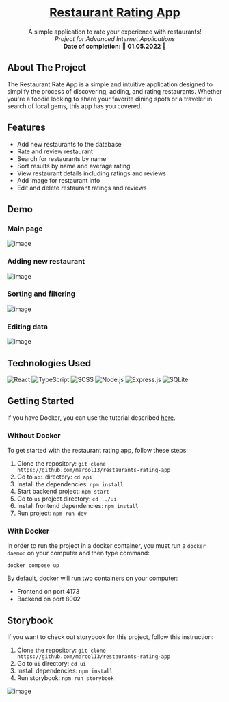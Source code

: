 <div align="center">

  <a href="https://github.com/akai-org/planer-podrozy">

# Restaurant Rating App

  </a>

  <p align="center">
    A simple application to rate your experience with restaurants!
    <br />
    <i>Project for Advanced Internet Applications</i>
    <br/>
    <b>Date of completion: 📆 01.05.2022 📆</b>
  </p>

</div>

## About The Project

The Restaurant Rate App is a simple and intuitive application designed to simplify the process of discovering, adding, and rating restaurants. Whether you're a foodie looking to share your favorite dining spots or a traveler in search of local gems, this app has you covered.

## Features

- Add new restaurants to the database
- Rate and review restaurant
- Search for restaurants by name
- Sort results by name and average rating
- View restaurant details including ratings and reviews
- Add image for restaurant info
- Edit and delete restaurant ratings and reviews

## Demo

### Main page
![image](https://github.com/marcol13/restaurants-rating-app/assets/56632321/be7856e1-8617-407e-8474-429e42bb7781)

### Adding new restaurant
![image](https://github.com/marcol13/restaurants-rating-app/assets/56632321/b9e766c8-a235-4f59-bb38-fb7a80e0d56c)

### Sorting and filtering
![image](https://github.com/marcol13/restaurants-rating-app/assets/56632321/55fe8c06-4889-4aaa-80a7-5ce4bd896ed9)

### Editing data
![image](https://github.com/marcol13/restaurants-rating-app/assets/56632321/9cc4b427-9457-458e-a606-2f450d82922f)


## Technologies Used

![React](https://img.shields.io/badge/React-20232A?style=for-the-badge&logo=react&logoColor=61DAFB)
![TypeScript](https://img.shields.io/badge/TypeScript-007ACC?style=for-the-badge&logo=typescript&logoColor=white)
![SCSS](https://img.shields.io/badge/Sass-CC6699?style=for-the-badge&logo=sass&logoColor=white)
![Node.js](https://img.shields.io/badge/Node.js-43853D?style=for-the-badge&logo=node.js&logoColor=white)
![Express.js](https://img.shields.io/badge/Express.js-404D59?style=for-the-badge)
![SQLite](https://img.shields.io/badge/SQLite-07405E?style=for-the-badge&logo=sqlite&logoColor=white)

## Getting Started

If you have Docker, you can use the tutorial described <a href="#with-docker">here</a>. 

### Without Docker

To get started with the restaurant rating app, follow these steps:

1. Clone the repository: `git clone https://github.com/marcol13/restaurants-rating-app`
2. Go to `api` directory: `cd api`
3. Install the dependencies: `npm install`
4. Start backend project: `npm start`
5. Go to `ui` project directory: `cd ../ui`
6. Install frontend dependencies: `npm install`
7. Run project: `npm run dev`

### With Docker

In order to run the project in a docker container, you must run a `docker daemon` on your computer and then type command:

```
docker compose up 
```

By default, docker will run two containers on your computer:
- Frontend on port 4173
- Backend on port 8002

## Storybook

If you want to check out storybook for this project, follow this instruction:

1. Clone the repository: `git clone https://github.com/marcol13/restaurants-rating-app`
2. Go to `ui` directory: `cd ui`
3. Install dependencies: `npm install`
4. Run storybook: `npm run storybook`

![image](https://github.com/marcol13/restaurants-rating-app/assets/56632321/61751150-6bb2-4fe9-8da9-79441e90d4ab)

